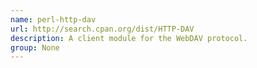 ```yaml
---
name: perl-http-dav
url: http://search.cpan.org/dist/HTTP-DAV
description: A client module for the WebDAV protocol.
group: None
---
```

